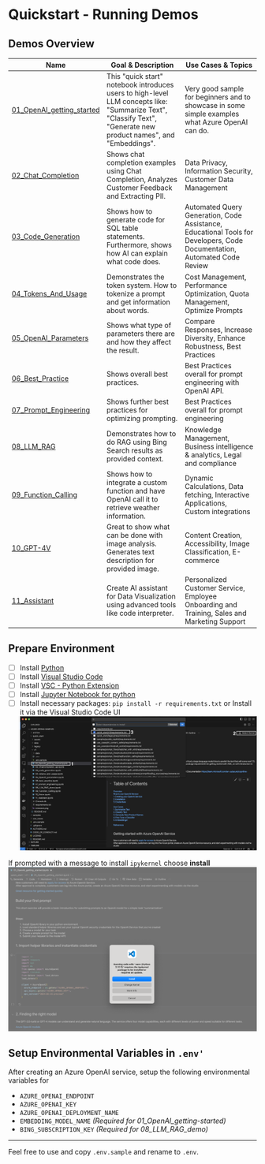 # Quickstart - Running Demos


## Demos Overview

| Name                           | Goal & Description                                                                                     | Use Cases & Topics                                                                                           |
|--------------------------------|--------------------------------------------------------------------------------------------------------|------------------------------------------------------------------------------------------------------|
| [01_OpenAI_getting_started](v1/01_OpenAI_getting_started.ipynb) | This "quick start" notebook introduces users to high-level LLM concepts like: "Summarize Text", "Classify Text", "Generate new product names", and "Embeddings". | Very good sample for beginners and to showcase in some simple examples what Azure OpenAI can do.|
| [02_Chat_Completion](v1/02_ChatCompletion_api.ipynb)        | Shows chat completion examples using Chat Completion, Analyzes Customer Feedback and Extracting PII. | Data Privacy, Information Security, Customer Data Management                               |
| [03_Code_Generation](v1/03_Code_Generation.ipynb)        | Shows how to generate code for SQL table statements. Furthermore, shows how AI can explain what code does. | Automated Query Generation, Code Assistance, Educational Tools for Developers, Code Documentation, Automated Code Review |
| [04_Tokens_And_Usage](v1/04_tokens_and_usage.ipynb)       | Demonstrates the token system. How to tokenize a prompt and get information about words.| Cost Management, Performance Optimization, Quota Management, Optimize Prompts |
| [05_OpenAI_Parameters](v1/05_OpenAI_parameters.ipynb)      | Shows what type of parameters there are and how they affect the result.| Compare Responses, Increase Diversity, Enhance Robustness, Best Practices|
| [06_Best_Practice](v1/06_best_practice.ipynb)          | Shows overall best practices. | Best Practices overall for prompt engineering with OpenAI API. |
| [07_Prompt_Engineering](v1/07_prompt_engineering.ipynb)     | Shows further best practices for optimizing prompting. | Best Practices overall for prompt engineering |
| [08_LLM_RAG](v1/08_LLM_RAG_demo.ipynb)           | Demonstrates how to do RAG using Bing Search results as provided context. | Knowledge Management, Business intelligence & analytics, Legal and compliance |
| [09_Function_Calling](v1/09_Function_Calling.ipynb)       | Shows how to integrate a custom function and have OpenAI call it to retrieve weather information. | Dynamic Calculations, Data fetching, Interactive Applications, Custom integrations  |
| [10_GPT-4V](v1/10_GPT-4V.ipynb)                 | Great to show what can be done with image analysis. Generates text description for provided image. | Content Creation, Accessibility, Image Classification, E-commerce |
| [11_Assistant](v1/11_Assistant.ipynb)                 | Create AI assistant for Data Visualization using advanced tools like code interpreter. | Personalized Customer Service, Employee Onboarding and Training, Sales and Marketing Support |


## Prepare Environment
- [ ] Install [Python](https://www.python.org/downloads/)
- [ ] Install [Visual Studio Code](https://code.visualstudio.com/download)
- [ ] Install [VSC - Python Extension](https://marketplace.visualstudio.com/items?itemName=ms-python.python)
- [ ] Install [Jupyter Notebook for python](https://python.land/data-science/jupyter-notebook)
- [ ] Install necessary packages: `pip install -r requirements.txt` or Install it via the Visual Studio Code UI
![Install necessary packages](img/vscode-setup.png)

If prompted with a message to install `ipykernel` choose **install**
![Install necessary packages](img/install-ipykernel.png)

## Setup Environmental Variables in `.env'`
After creating an Azure OpenAI service, setup the following environmental variables for 
- `AZURE_OPENAI_ENDPOINT`
- `AZURE_OPENAI_KEY`
- `AZURE_OPENAI_DEPLOYMENT_NAME`
- `EMBEDDING_MODEL_NAME` _(Required for 01_OpenAI_getting-started)_
- `BING_SUBSCRIPTION_KEY` _(Required for 08_LLM_RAG_demo)_
---
Feel free to use and copy `.env.sample` and rename to `.env`.